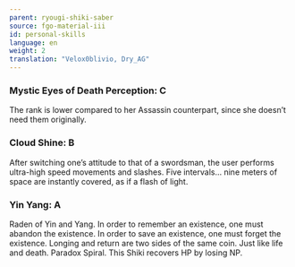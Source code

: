 ```yaml
---
parent: ryougi-shiki-saber
source: fgo-material-iii
id: personal-skills
language: en
weight: 2
translation: "Velox0blivio, Dry_AG"
---
```


### Mystic Eyes of Death Perception: C

The rank is lower compared to her Assassin counterpart, since she doesn’t need them originally.

### Cloud Shine: B

After switching one’s attitude to that of a swordsman, the user performs ultra-high speed movements and slashes. Five intervals… nine meters of space are instantly covered, as if a flash of light.

### Yin Yang: A

Raden of Yin and Yang. In order to remember an existence, one must abandon the existence. In order to save an existence, one must forget the existence. Longing and return are two sides of the same coin. Just like life and death. Paradox Spiral. This Shiki recovers HP by losing NP.
